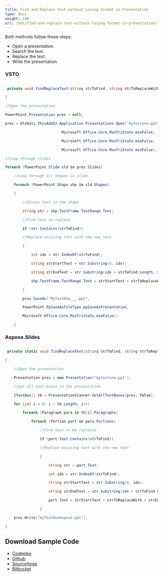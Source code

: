 ```yaml
---
title: Find and Replace Text without Losing Format in Presentation
type: docs
weight: 100
url: /net/find-and-replace-text-without-losing-format-in-presentation/
---
```


Both methods follow these steps:

- Open a presentation.
- Search the text.
- Replace the text.
- Write the presentation.
### **VSTO**
``` csharp

 private void findReplaceText(string strToFind, string strToReplaceWith)

{

//Open the presentation

PowerPoint.Presentation pres = null;

pres = Globals.ThisAddIn.Application.Presentations.Open("mytextone.ppt",

						  Microsoft.Office.Core.MsoTriState.msoFalse,

						  Microsoft.Office.Core.MsoTriState.msoFalse,

						  Microsoft.Office.Core.MsoTriState.msoFalse);

//Loop through slides

foreach (PowerPoint.Slide sld in pres.Slides)

	//Loop through all shapes in slide

	foreach (PowerPoint.Shape shp in sld.Shapes)

	{

		//Access text in the shape

		string str = shp.TextFrame.TextRange.Text;

		//Find text to replace

		if (str.Contains(strToFind))

		//Replace exisitng text with the new text

		{

			int idx = str.IndexOf(strToFind);

			string strStartText = str.Substring(0, idx);

			string strEndText = str.Substring(idx + strToFind.Length, str.Length - 1 - (idx + strToFind.Length - 1));

			shp.TextFrame.TextRange.Text = strStartText + strToReplaceWith + strEndText;

		}

		pres.SaveAs("MyTextOne___.ppt",

		PowerPoint.PpSaveAsFileType.ppSaveAsPresentation,

		Microsoft.Office.Core.MsoTriState.msoFalse);

	}

``` 
### **Aspose.Slides**
``` csharp

 private static void findReplaceText(string strToFind, string strToReplaceWith)

{

	//Open the presentation

	Presentation pres = new Presentation("mytextone.ppt");

	//Get all text boxes in the presentation

	ITextBox[] tb = PresentationScanner.GetAllTextBoxes(pres, false);

	for (int i = 0; i < tb.Length; i++)

		foreach (Paragraph para in tb[i].Paragraphs)

			foreach (Portion port in para.Portions)

				//Find text to be replaced

				if (port.Text.Contains(strToFind))

				//Replace exisitng text with the new text

				{

					string str = port.Text;

					int idx = str.IndexOf(strToFind);

					string strStartText = str.Substring(0, idx);

					string strEndText = str.Substring(idx + strToFind.Length, str.Length - 1 - (idx + strToFind.Length - 1));

					port.Text = strStartText + strToReplaceWith + strEndText;

				}

	pres.Write("myTextOneAspose.ppt");

}

``` 
## **Download Sample Code**
- [Codeplex](https://asposevsto.codeplex.com/downloads/get/772952)
- [Github](https://github.com/aspose-slides/Aspose.Slides-for-.NET/releases/download/AsposeSlidesVsVSTOv1.1/Find.and.Replace.Text.without.Losing.Format.Aspose.Slides.zip)
- [Sourceforge](https://sourceforge.net/projects/asposevsto/files/Aspose.Slides%20Vs%20VSTO%20Slides/Find%20and%20Replace%20Text%20without%20Losing%20Format%20\(Aspose.Slides\).zip/download)
- [Bitbucket](https://bitbucket.org/asposemarketplace/aspose-for-vsto/downloads/Find%20and%20Replace%20Text%20without%20Losing%20Format%20\(Aspose.Slides\).zip)
